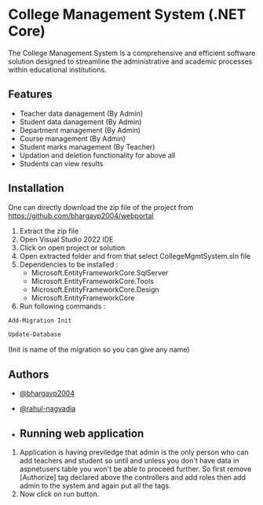 # College Management System (.NET Core)

The College Management System is a comprehensive and efficient software solution designed to streamline the administrative and academic processes within educational institutions.  

## Features

- Teacher data danagement (By Admin)
- Student data danagement (By Admin)
- Department management (By Admin)
- Course management (By Admin)
- Student marks management (By Teacher)
- Updation and deletion functionality for above all
- Students can view results


## Installation

One can directly download the zip file of the project from https://github.com/bhargavp2004/webportal

1) Extract the zip file
2) Open Visual Studio 2022 IDE
3) Click on open project or solution
4) Open extracted folder and from that select CollegeMgmtSystem.sln file
5) Dependencies to be installed :
   - Microsoft.EntityFrameworkCore.SqlServer
   - Microsoft.EntityFrameworkCore.Tools
   - Microsoft.EntityFrameworkCore.Design
   - Microsoft.EntityFrameworkCore
6) Run following commands :
```bash
Add-Migration Init 
```
```bash
Update-Database
```
(Init is name of the migration so you can give any name)


 ## Authors

- [@bhargavp2004](https://github.com/bhargavp2004)
- [@rahul-nagvadia](https://github.com/rahul-nagvadia)

- ## Running web application

1) Application is having previledge that admin is the only person who can add teachers and student so until and unless you don't have data in aspnetusers table you won't be able to proceed further. So first remove [Authorize] tag declared above the controllers and add roles then add admin to the system and again put all the tags.
2) Now click on run button.
